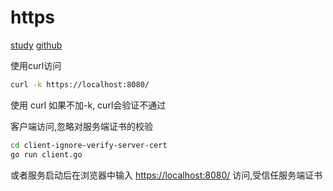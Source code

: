 # https

[study](https://studygolang.com/articles/2946)
[github](https://github.com/bigwhite/experiments/tree/master/gohttps)

使用curl访问

```sh
curl -k https://localhost:8080/
```

使用 curl 如果不加-k, curl会验证不通过

客户端访问,忽略对服务端证书的校验

```sh
cd client-ignore-verify-server-cert
go run client.go
```

或者服务启动后在浏览器中输入 <https://localhost:8080/> 访问,受信任服务端证书
